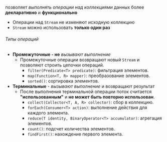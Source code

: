 позволяет _выполнять операции над коллекциями_ данных более __декларативно__ и __функционально__
- Операции над `Stream` не изменяют исходную коллекцию
- `Stream` можно использовать __только один раз__
###### Типы операций 
- __Промежуточные - не__ _вызывают выполнение_
	- Промежуточные операции возвращают новый `Stream` и позволяют строить цепочки операций.
		- `filter(Predicate<T> predicate)`: фильтрация элементов.
		- `map(Function<T, R> mapper)`: преобразование элементов.
		- `sorted()`: cортировка элементов.
- __Терминальные__ - _вызывают выполнение_ и возвращают результат
	- После выполнения терминальной операции поток считается __"использованным"__ и 
	 __не может быть повторно использован__.
		- `collect(Collector<T, A, R> collector)`: сбор в коллекцию.
		- `forEach(Consumer<T> action)`: выполнение действия для каждого элемента.
		- `reduce(T identity, BinaryOperator<T> accumulator)`: агрегация элементов.
		- `count()`: подсчет количества элементов.
		- `findFirst()`: нахождение первого элемента.